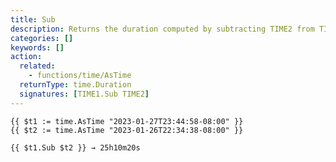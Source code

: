 ```yaml
---
title: Sub
description: Returns the duration computed by subtracting TIME2 from TIME1.
categories: []
keywords: []
action:
  related:
    - functions/time/AsTime
  returnType: time.Duration
  signatures: [TIME1.Sub TIME2]
---
```


```go-html-template
{{ $t1 := time.AsTime "2023-01-27T23:44:58-08:00" }}
{{ $t2 := time.AsTime "2023-01-26T22:34:38-08:00" }}

{{ $t1.Sub $t2 }} → 25h10m20s
```
